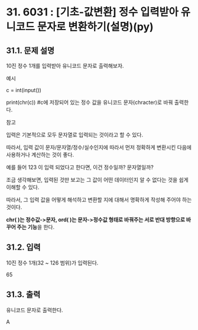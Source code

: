 # 31. 6031 : [기초-값변환] 정수 입력받아 유니코드 문자로 변환하기(설명)(py)
## 31.1. 문제 설명

10진 정수 1개를 입력받아
유니코드 문자로 출력해보자.


예시

c = int(input())

print(chr(c))  #c에 저장되어 있는 정수 값을 유니코드 문자(chracter)로 바꿔 출력한다. 


참고

입력은 기본적으로 모두 문자열로 입력되는 것이라고 할 수 있다.

따라서, 입력 값이 문자/문자열/정수/실수인지에 따라서 먼저 정확하게 변환시킨 다음에 사용하거나 계산하는 것이 좋다.

예를 들어 123 이 입력 되었다고 한다면, 이건 정수일까? 문자열일까?

조금 생각해보면, 입력된 것만 보고는 그 값이 어떤 데이터인지 알 수 없다는 것을 쉽게 이해할 수 있다.

따라서, 그 입력 값을 어떻게 해석하고 변환할 지에 대해서 명확하게 작성해 주어야 하는 것이다. 

**chr( )는 정수값->문자, ord( )는 문자->정수값 형태로 바꿔주는 서로 반대 방향으로 바꾸어 주는 기능**을 한다.

## 31.2. 입력
10진 정수 1개(32 ~ 126 범위)가 입력된다.

65
## 31.3. 출력
유니코드 문자로 출력한다.

A